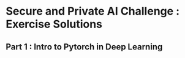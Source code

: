 # Secure and Private AI Challenge : Exercise Solutions

## Part 1 : Intro to Pytorch in Deep Learning
